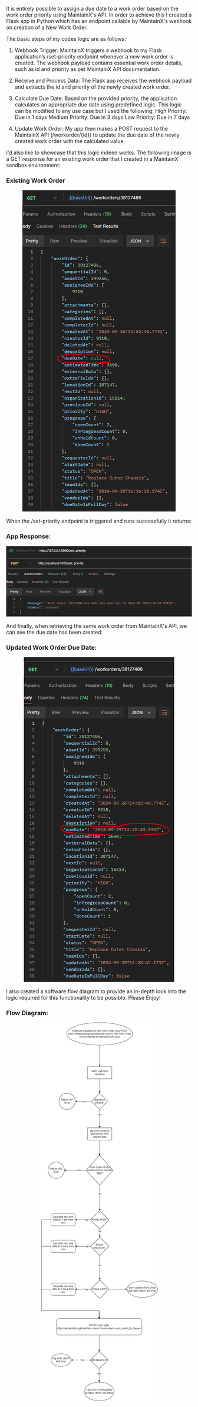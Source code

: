It is entirely possible to assign a due date to a work order based on the work order priority using MaintainX's API. 
In order to achieve this I created a Flask app in Python which has an endpoint callable by MaintainX's webhook on creation of a New Work Order.

The basic steps of my codes logic are as follows: 

1. Webhook Trigger:
MaintainX triggers a webhook to my Flask application’s /set-priority endpoint whenever a new work order is created.
The webhook payload contains essential work order details, such as id and priority as per MaintainX API documentation.

2. Receive and Process Data:
The Flask app receives the webhook payload and extracts the id and priority of the newly created work order.

3. Calculate Due Date:
Based on the provided priority, the application calculates an appropriate due date using predefined logic. This logic can be modified to any use case but I used the following:
High Priority: Due in 1 days
Medium Priority: Due in 3 days
Low Priority: Due in 7 days

4. Update Work Order:
My app then makes a POST request to the MaintainX API (/workorder/{id}) to update the due date of the newly created work order with the calculated value.

I'd also like to showcase that this logic indeed works. The following image is a GET response for an existing work order that I created in a MaintainX sandbox environment:
### **Existing Work Order**
<p align="center">
  <img src="Images/1_before_due_date_update.PNG" alt="Existing Work Order">
</p>

When the /set-priority endpoint is triggered and runs successfully it returns:
### **App Response:**
<p align="center">
  <img src="Images/2_logic_response.PNG" alt="App Response">
</p>

And finally, when retrieving the same work order from MaintainX's API, we can see the due date has been created:
### **Updated Work Order Due Date:**
<p align="center">
  <img src="Images/3_after_due_date_update.PNG" alt="Work Order Due Date">
</p>

I also created a software flow diagram to provide an in-depth look into the logic required for this functionality to be possible. Please Enjoy!

### **Flow Diagram:**

<p align="center">
  <img src="Images/4.%20Software%20Flow%20Diagram.png" alt="Software Flow Diagram">
</p>
